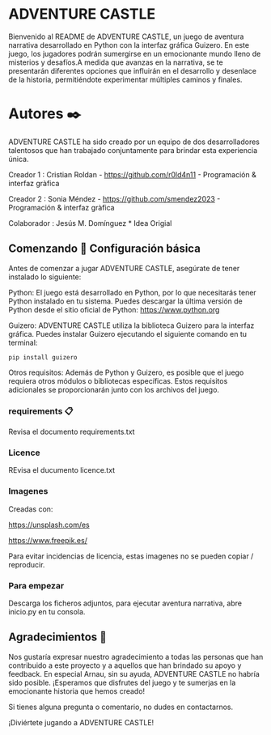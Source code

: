 # ADVENTURE CASTLE

Bienvenido al README de ADVENTURE CASTLE, un juego de aventura narrativa desarrollado en Python con la interfaz gráfica Guizero. En este juego, los jugadores podrán sumergirse en un emocionante mundo lleno de misterios y desafíos.A medida que avanzas en la narrativa, se te presentarán diferentes opciones que influirán en el desarrollo y desenlace de la historia, permitiéndote experimentar múltiples caminos y finales.

# Autores ✒️

ADVENTURE CASTLE ha sido creado por un equipo de dos desarrolladores talentosos que han trabajado conjuntamente para brindar esta experiencia única.

Creador 1 : Cristian Roldan     -   https://github.com/r0ld4n11    -      Programación & interfaz gràfica

Creador 2 : Sonia Méndez        -   https://github.com/smendez2023 -      Programación & interfaz gràfica
                                    
Colaborador :  Jesús M. Domínguez   * Idea Origial

## Comenzando 🚀 Configuración básica

Antes de comenzar a jugar ADVENTURE CASTLE, asegúrate de tener instalado lo siguiente:

Python: El juego está desarrollado en Python, por lo que necesitarás tener Python instalado en tu sistema. Puedes descargar la última versión de Python desde el sitio oficial de Python: https://www.python.org

Guizero: ADVENTURE CASTLE utiliza la biblioteca Guizero para la interfaz gráfica. Puedes instalar Guizero ejecutando el siguiente comando en tu terminal:

    pip install guizero

Otros requisitos: Además de Python y Guizero, es posible que el juego requiera otros módulos o bibliotecas específicas. Estos requisitos adicionales se proporcionarán junto con los archivos del juego.

### requirements 📋

Revisa el documento requirements.txt

### Licence

REvisa el ducumento licence.txt


### Imagenes

Creadas con:

https://unsplash.com/es

https://www.freepik.es/

Para evitar incidencias de licencia, estas imagenes no se pueden copiar  / reproducir.

### Para empezar

Descarga los ficheros adjuntos, para ejecutar aventura narrativa, abre inicio.py en tu consola.

##  Agradecimientos 🎁

Nos gustaría expresar nuestro agradecimiento a todas las personas que han contribuido a este proyecto y a aquellos que han brindado su apoyo y feedback. En especial Arnau, sin su ayuda, ADVENTURE CASTLE no habría sido posible. ¡Esperamos que disfrutes del juego y te sumerjas en la emocionante historia que hemos creado!

Si tienes alguna pregunta o comentario, no dudes en contactarnos.

¡Diviértete jugando a ADVENTURE CASTLE!
